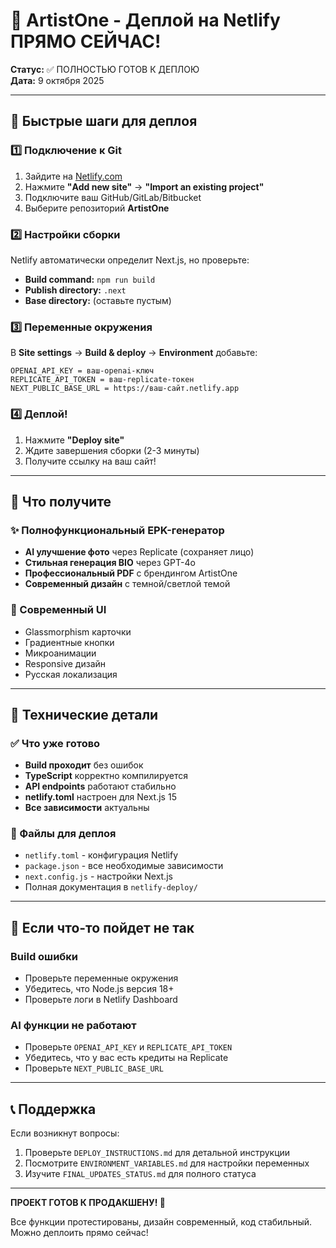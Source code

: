 # 🚀 ArtistOne - Деплой на Netlify ПРЯМО СЕЙЧАС!

**Статус:** ✅ ПОЛНОСТЬЮ ГОТОВ К ДЕПЛОЮ  
**Дата:** 9 октября 2025

---

## 🎯 Быстрые шаги для деплоя

### 1️⃣ Подключение к Git
1. Зайдите на [Netlify.com](https://netlify.com)
2. Нажмите **"Add new site"** → **"Import an existing project"**
3. Подключите ваш GitHub/GitLab/Bitbucket
4. Выберите репозиторий **ArtistOne**

### 2️⃣ Настройки сборки
Netlify автоматически определит Next.js, но проверьте:
- **Build command:** `npm run build`
- **Publish directory:** `.next`
- **Base directory:** (оставьте пустым)

### 3️⃣ Переменные окружения
В **Site settings** → **Build & deploy** → **Environment** добавьте:

```
OPENAI_API_KEY = ваш-openai-ключ
REPLICATE_API_TOKEN = ваш-replicate-токен
NEXT_PUBLIC_BASE_URL = https://ваш-сайт.netlify.app
```

### 4️⃣ Деплой!
1. Нажмите **"Deploy site"**
2. Ждите завершения сборки (2-3 минуты)
3. Получите ссылку на ваш сайт!

---

## 🎉 Что получите

### ✨ Полнофункциональный EPK-генератор
- **AI улучшение фото** через Replicate (сохраняет лицо)
- **Стильная генерация BIO** через GPT-4o
- **Профессиональный PDF** с брендингом ArtistOne
- **Современный дизайн** с темной/светлой темой

### 🎨 Современный UI
- Glassmorphism карточки
- Градиентные кнопки
- Микроанимации
- Responsive дизайн
- Русская локализация

---

## 🔧 Технические детали

### ✅ Что уже готово
- **Build проходит** без ошибок
- **TypeScript** корректно компилируется
- **API endpoints** работают стабильно
- **netlify.toml** настроен для Next.js 15
- **Все зависимости** актуальны

### 📁 Файлы для деплоя
- `netlify.toml` - конфигурация Netlify
- `package.json` - все необходимые зависимости
- `next.config.js` - настройки Next.js
- Полная документация в `netlify-deploy/`

---

## 🚨 Если что-то пойдет не так

### Build ошибки
- Проверьте переменные окружения
- Убедитесь, что Node.js версия 18+
- Проверьте логи в Netlify Dashboard

### AI функции не работают
- Проверьте `OPENAI_API_KEY` и `REPLICATE_API_TOKEN`
- Убедитесь, что у вас есть кредиты на Replicate
- Проверьте `NEXT_PUBLIC_BASE_URL`

---

## 📞 Поддержка

Если возникнут вопросы:
1. Проверьте `DEPLOY_INSTRUCTIONS.md` для детальной инструкции
2. Посмотрите `ENVIRONMENT_VARIABLES.md` для настройки переменных
3. Изучите `FINAL_UPDATES_STATUS.md` для полного статуса

---

**ПРОЕКТ ГОТОВ К ПРОДАКШЕНУ! 🚀**

Все функции протестированы, дизайн современный, код стабильный.
Можно деплоить прямо сейчас!
